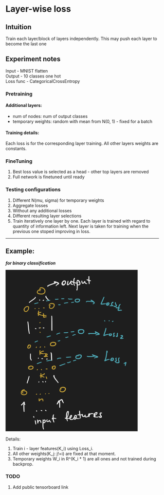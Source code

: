 # Layer-wise loss

## Intuition
Train each layer/block of layers independently. This may push each layer to become the last one 

## Experiment notes

Input - MNIST flatten  
Output - 10 classes one hot   
Loss func - CategoricalCrossEntropy


### Pretraining

#### Additional layers: 
- num of nodes: num of output classes
- temporary weights: random with mean from N(0, 1) - fixed for a batch  

#### Training details: 
Each loss is for the corresponding layer training. All other layers weights are constants.


### FineTuning

1. Best loss value is selected as a head - other top layers are removed
2. Full network is finetuned until ready

### Testing configurations 
1. Different N(mu, sigma) for temporary weights
2. Aggregate losses 
3. Without any additional losses
4. Different resulting layer selections
5. Train iteratively one layer by one. 
Each layer is trained with regard to quantity of information left.
Next layer is taken for training when the previous one stoped improving in loss.

***
## Example:
***for binary classification***

![experiment example for binary classification](data/experiment_example.png)

Details:
1. Train i - layer features(K_i) using Loss_i.
2. All other weights(K_j: j!=i) are fixed at that moment.
3. Temporary weights W_i in R^(K_i * 1) are all ones
and not trained during backprop.


### TODO
1. Add public tensorboard link